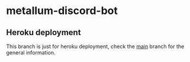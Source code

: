# metallum-discord-bot
## Heroku deployment
This branch is just for heroku deployment, check the [main](https://github.com/Pedro-HMV/metallum-discord-bot/tree/main) branch for the general information.

